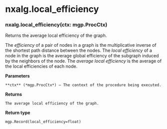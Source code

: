 # nxalg.local_efficiency


### nxalg.local_efficiency(ctx: mgp.ProcCtx)
Returns the average local efficiency of the graph.

The *efficiency* of a pair of nodes in a graph is the multiplicative
inverse of the shortest path distance between the nodes. The *local
efficiency* of a node in the graph is the average global efficiency of the
subgraph induced by the neighbors of the node. The *average local
efficiency* is the average of the local efficiencies of each node.


**Parameters**

    **ctx** (*mgp.ProcCtx*) – The context of the procedure being executed.



**Returns**

    The average local efficiency of the graph.



**Return type**

    mgp.Record(local_efficiency=float)
